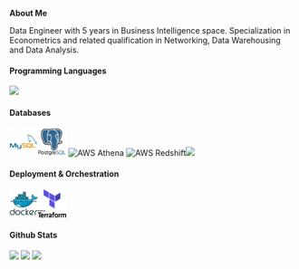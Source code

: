 
<b> About Me</b>
<p>
Data Engineer with 5 years in Business Intelligence space. Specialization in Econometrics and related qualification in Networking, Data Warehousing and Data Analysis.
</p>

#### Programming Languages

<img height=50 src="https://cdn.jsdelivr.net/gh/devicons/devicon/icons/python/python-original.svg"/>

#### Databases

<img height=50 src="https://github.com/devicons/devicon/blob/v2.15.1/icons/mysql/mysql-original-wordmark.svg"/><img height=50 src="https://github.com/devicons/devicon/blob/v2.15.1/icons/postgresql/postgresql-original-wordmark.svg"/>
<img height=50 alt="AWS Athena" src="https://github.com/nyawanga/petty_backups/blob/master/icons/database/aws-athena-removebg-preview.png"/>
<img height=50 alt="AWS Redshift" src="https://github.com/nyawanga/petty_backups/blob/master/icons/database/amazon-redshift-jpg.jpg"/><img height=50 src="https://www.nextpathway.com/hubfs/Google%20BigQuery%20Logo_Transparent%20200x70.png"/>

#### Deployment & Orchestration

<img height=50 src="https://github.com/devicons/devicon/blob/v2.15.1/icons/docker/docker-original-wordmark.svg"/><img height=50 src="https://github.com/devicons/devicon/blob/v2.15.1/icons/terraform/terraform-original-wordmark.svg"/>

#### Github Stats

<img src="https://github-readme-stats.vercel.app/api/top-langs?username=nyawanga&layout=compact"/>
<img src="https://github-readme-stats.vercel.app/api?username=nyawanga&show_icons=true"/>
<img src="https://github-readme-streak-stats.herokuapp.com/?user=nyawanga"/>
<!--
**nyawanga/nyawanga** is a ✨ _special_ ✨ repository because its `README.md` (this file) appears on your GitHub profile.

Here are some ideas to get you started:

- 🔭 I’m currently working on ...
- 🌱 I’m currently learning ...
- 👯 I’m looking to collaborate on ...
- 🤔 I’m looking for help with ...
- 💬 Ask me about ...
- 📫 How to reach me: ...
- 😄 Pronouns: ...
- ⚡ Fun fact: ...
-->

